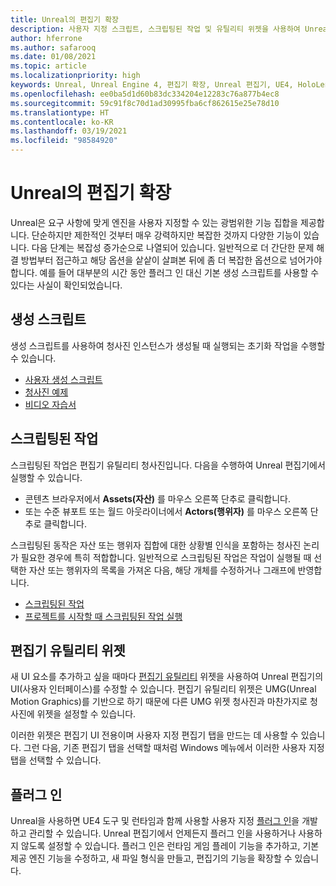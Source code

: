 ```yaml
---
title: Unreal의 편집기 확장
description: 사용자 지정 스크립트, 스크립팅된 작업 및 유틸리티 위젯을 사용하여 Unreal Engine 편집기를 확장하는 방법을 알아보세요.
author: hferrone
ms.author: safarooq
ms.date: 01/08/2021
ms.topic: article
ms.localizationpriority: high
keywords: Unreal, Unreal Engine 4, 편집기 확장, Unreal 편집기, UE4, HoloLens, HoloLens 2, 혼합 현실, 개발, 설명서, 가이드, 기능, 혼합 현실 헤드셋, windows mixed reality 헤드셋, 가상 현실 헤드셋, 이식, 업그레이드
ms.openlocfilehash: ee0ba5d1d60b83dc334204e12283c76a877b4ec8
ms.sourcegitcommit: 59c91f8c70d1ad30995fba6cf862615e25e78d10
ms.translationtype: HT
ms.contentlocale: ko-KR
ms.lasthandoff: 03/19/2021
ms.locfileid: "98584920"
---
```

# <a name="editor-extensions-in-unreal"></a>Unreal의 편집기 확장

Unreal은 요구 사항에 맞게 엔진을 사용자 지정할 수 있는 광범위한 기능 집합을 제공합니다. 단순하지만 제한적인 것부터 매우 강력하지만 복잡한 것까지 다양한 기능이 있습니다. 다음 단계는 복잡성 증가순으로 나열되어 있습니다. 일반적으로 더 간단한 문제 해결 방법부터 접근하고 해당 옵션을 샅샅이 살펴본 뒤에 좀 더 복잡한 옵션으로 넘어가야 합니다. 예를 들어 대부분의 시간 동안 플러그 인 대신 기본 생성 스크립트를 사용할 수 있다는 사실이 확인되었습니다. 

<!-- Also, engine modification should be a last resort, as it is not only complex, but integrating changes back into the engine for simple work-around can take a disproportionately long time. -->

## <a name="construction-scripts"></a>생성 스크립트

생성 스크립트를 사용하여 청사진 인스턴스가 생성될 때 실행되는 초기화 작업을 수행할 수 있습니다.

* [사용자 생성 스크립트](https://docs.unrealengine.com/ProgrammingAndScripting/Blueprints/UserGuide/UserConstructionScript/index.html)
* [청사진 예제](https://docs.unrealengine.com/Resources/ContentExamples/Blueprints/1_4/index.html)
* [비디오 자습서](https://www.youtube.com/watch?v=z1SD-d9yJmQ&ab_channel=UnrealEngine)

## <a name="scripted-actions"></a>스크립팅된 작업

스크립팅된 작업은 편집기 유틸리티 청사진입니다. 다음을 수행하여 Unreal 편집기에서 실행할 수 있습니다.
* 콘텐츠 브라우저에서 **Assets(자산)** 를 마우스 오른쪽 단추로 클릭합니다.
* 또는 수준 뷰포트 또는 월드 아웃라이너에서 **Actors(행위자)** 를 마우스 오른쪽 단추로 클릭합니다.

스크립팅된 동작은 자산 또는 행위자 집합에 대한 상황별 인식을 포함하는 청사진 논리가 필요한 경우에 특히 적합합니다. 일반적으로 스크립팅된 작업은 작업이 실행될 때 선택한 자산 또는 행위자의 목록을 가져온 다음, 해당 개체를 수정하거나 그래프에 반영합니다.

* [스크립팅된 작업](https://docs.unrealengine.com/ProductionPipelines/ScriptingAndAutomation/Blueprints/ScriptedActions/index.html)
* [프로젝트를 시작할 때 스크립팅된 작업 실행](https://docs.unrealengine.com/ProductionPipelines/ScriptingAndAutomation/Blueprints/StartupObjects/index.html)

## <a name="editor-utility-widgets"></a>편집기 유틸리티 위젯

새 UI 요소를 추가하고 싶을 때마다 [편집기 유틸리티](https://docs.unrealengine.com/InteractiveExperiences/UMG/UserGuide/EditorUtilityWidgets/index.html) 위젯을 사용하여 Unreal 편집기의 UI(사용자 인터페이스)를 수정할 수 있습니다. 편집기 유틸리티 위젯은 UMG(Unreal Motion Graphics)를 기반으로 하기 때문에 다른 UMG 위젯 청사진과 마찬가지로 청사진에 위젯을 설정할 수 있습니다.

이러한 위젯은 편집기 UI 전용이며 사용자 지정 편집기 탭을 만드는 데 사용할 수 있습니다. 그런 다음, 기존 편집기 탭을 선택할 때처럼 Windows 메뉴에서 이러한 사용자 지정 탭을 선택할 수 있습니다.

## <a name="plugins"></a>플러그 인

Unreal을 사용하면 UE4 도구 및 런타임과 함께 사용할 사용자 지정 [플러그 인](https://docs.unrealengine.com/ProductionPipelines/Plugins/index.html)을 개발하고 관리할 수 있습니다. Unreal 편집기에서 언제든지 플러그 인을 사용하거나 사용하지 않도록 설정할 수 있습니다. 플러그 인은 런타임 게임 플레이 기능을 추가하고, 기본 제공 엔진 기능을 수정하고, 새 파일 형식을 만들고, 편집기의 기능을 확장할 수 있습니다.

<!-- ## Engine modifications -->

